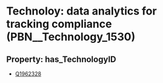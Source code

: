 # Technoloy: __data analytics for tracking compliance__ (PBN__Technology_1530)

## Property: has_TechnologyID

* [Q1962328](Q1962328)

